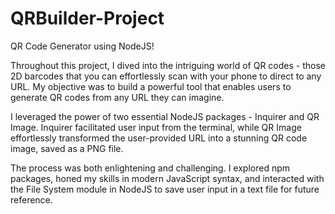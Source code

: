 # QRBuilder-Project
QR Code Generator using NodeJS! 

Throughout this project, I dived into the intriguing world of QR codes - those 2D barcodes that you can effortlessly scan with your phone to direct to any URL. My objective was to build a powerful tool that enables users to generate QR codes from any URL they can imagine.

I leveraged the power of two essential NodeJS packages - Inquirer and QR Image. Inquirer facilitated user input from the terminal, while QR Image effortlessly transformed the user-provided URL into a stunning QR code image, saved as a PNG file.

The process was both enlightening and challenging. I explored npm packages, honed my skills in modern JavaScript syntax, and interacted with the File System module in NodeJS to save user input in a text file for future reference.

